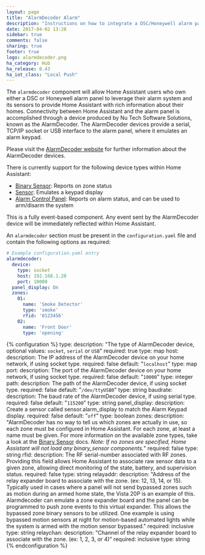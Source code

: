 ```yaml
---
layout: page
title: "AlarmDecoder Alarm"
description: "Instructions on how to integrate a DSC/Honeywell alarm panel with Home Assistant using an AlarmDecoder device."
date: 2017-04-02 13:28
sidebar: true
comments: false
sharing: true
footer: true
logo: alarmdecoder.png
ha_category: Hub
ha_release: 0.43
ha_iot_class: "Local Push"
---
```


The `alarmdecoder` component will allow Home Assistant users who own either a DSC or Honeywell alarm panel to leverage their alarm system and its sensors to provide Home Assistant with rich information about their homes. Connectivity between Home Assistant and the alarm panel is accomplished through a device produced by Nu Tech Software Solutions, known as the AlarmDecoder. The AlarmDecoder devices provide a serial, TCP/IP socket or USB interface to the alarm panel, where it emulates an alarm keypad. 

Please visit the [AlarmDecoder website](https://www.alarmdecoder.com/) for further information about the AlarmDecoder devices.

There is currently support for the following device types within Home Assistant:

- [Binary Sensor](/components/binary_sensor.alarmdecoder/): Reports on zone status
- [Sensor](/components/sensor.alarmdecoder/): Emulates a keypad display
- [Alarm Control Panel](/components/alarm_control_panel.alarmdecoder/): Reports on alarm status, and can be used to arm/disarm the system

This is a fully event-based component. Any event sent by the AlarmDecoder device will be immediately reflected within Home Assistant.

An `alarmdecoder` section must be present in the `configuration.yaml` file and contain the following options as required:

```yaml
# Example configuration.yaml entry
alarmdecoder:
  device:
    type: socket
    host: 192.168.1.20
    port: 10000
  panel_display: On
  zones:
    01:
      name: 'Smoke Detector'
      type: 'smoke'
      rfid: '0123456'
    02:
      name: 'Front Door'
      type: 'opening'
```
{% configuration %}
type:
  description: "The type of AlarmDecoder device, optional values: `socket`, `serial` or `USB`"
  required: true
  type: map
host:
  description: The IP address of the AlarmDecoder device on your home network, if using socket type. 
  required: false
  default: "`localhost`"
  type: map
port:
  description: The port of the AlarmDecoder device on your home network, if using socket type.
  required: false
  default: "`10000`"
  type: integer
path:
  description: The path of the AlarmDecoder device, if using socket type.
  required: false
  default: "`/dev/ttyUSB0`"
  type: string
baudrate:
  description: The baud rate of the AlarmDecoder device, if using serial type.
  required: false
  default: "`115200`"
  type: string
panel_display:
  description: Create a sensor called sensor.alarm_display to match the Alarm Keypad display.
  required: false
  default: "`off`"
  type: boolean
zones:
  description: "AlarmDecoder has no way to tell us which zones are actually in use, so each zone must be configured in Home Assistant. For each zone, at least a name must be given. For more information on the available zone types, take a look at the [Binary Sensor](/components/binary_sensor.alarmdecoder/) docs. *Note: If no zones are specified, Home Assistant will not load any binary_sensor components.*"
  required: false
  type: string
rfid:
  description: The RF serial-number associated with RF zones. Providing this field allows Home Assistant to associate raw sensor data to a given zone, allowing direct monitoring of the state, battery, and supervision status.
  required: false
  type: string
relayaddr:
  description: "Address of the relay expander board to associate with the zone. (ex: 12, 13, 14, or 15). Typically used in cases where a panel will not send bypassed zones such as motion during an armed home state, the Vista 20P is an example of this. Alarmdecoder can emulate a zone expander board and the panel can be programmed to push zone events to this virtual expander. This allows the bypassed zone binary sensors to be utilized. One example is using bypassed motion sensors at night for motion-based automated lights while the system is armed with the motion sensor bypassed."
  required: inclusive
  type: string
relaychan:
  description: "Channel of the relay expander board to associate with the zone. (ex: 1, 2, 3, or 4)"
  required: inclusive
  type: string
{% endconfiguration %}
